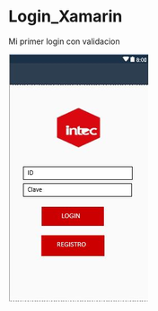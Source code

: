 # Login_Xamarin
Mi primer login con validacion

![alt text](https://github.com/Steff10740/Login_Xamarin/blob/main/Log_f.jpg)
